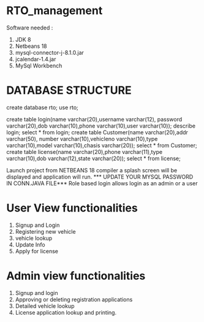 
# RTO_management
Software needed :
1. JDK 8
2. Netbeans 18
3. mysql-connector-j-8.1.0.jar
4. jcalendar-1.4.jar
5. MySql Workbench

 

# DATABASE STRUCTURE

 

create database rto;
use rto;

 

create table login(name varchar(20),username varchar(12),
password varchar(20),dob varchar(10),phone varchar(10),user varchar(10));
describe login;
select * from login;
create table Customer(name varchar(20),addr varchar(50), number varchar(10),vehicleno varchar(10),type varchar(10),model varchar(10),chasis varchar(20));
select * from Customer;
create table license(name varchar(20),phone varchar(11),type varchar(10),dob varchar(12),state varchar(20));
select * from license;

 

Launch project from NETBEANS 18 compiler a splash screen will be displayed and application will run.
*** UPDATE YOUR MYSQL PASSWORD IN CONN.JAVA FILE***
Role based login allows login as an admin or a user

 

# User View functionalities
1. Signup and Login
2. Registering new vehicle
3. vehicle lookup
4. Update Info
5. Apply for license

 

# Admin view functionalities
1. Signup and login
2. Approving or deleting registration applications
3. Detailed vehicle lookup
4. License application lookup and printing.
